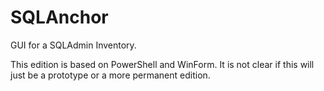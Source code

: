 # SQLAnchor

GUI for a SQLAdmin Inventory.

This edition is based on PowerShell and WinForm. It is not clear if this will just be a prototype or a more permanent edition.
